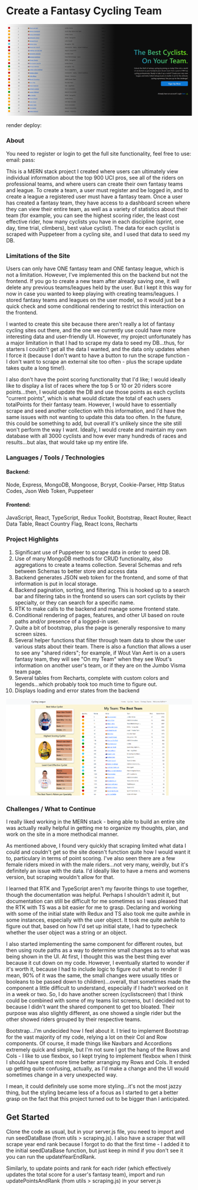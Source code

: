 # Create a Fantasy Cycling Team

![Homepage Screenshot](home.png)

render deploy:

### About

You need to register or login to get the full site functionality, feel free to use:
email:
pass:

This is a MERN stack project I created where users can ultimately view individual information about the top 900 UCI pros, see all of the riders on professional teams, and where users can create their own fantasy teams and league. To create a team, a user must register and be logged in, and to create a league a registered user must have a fantasy team. Once a user has created a fantasy team, they have access to a dashboard screen where they can view their entire team, as well as a variety of statistics about their team (for example, you can see the highest scoring rider, the least cost effective rider, how many cyclists you have in each discipline (sprint, one day, time trial, climbers), best value cyclist). The data for each cyclist is scraped with Puppeteer from a cycling site, and I used that data to seed my DB.

### Limitations of the Site

Users can only have ONE fantasy team and ONE fantasy league, which is not a limitation. However, I've implemented this on the backend but not the frontend. If you go to create a new team after already saving one, it will delete any previous teams/leagues held by the user. But I kept it this way for now in case you wanted to keep playing with creating teams/leagues. I stored fantasy teams and leagues on the user model, so it would just be a quick check and some conditional rendering to restrict this interaction on the frontend.

I wanted to create this site because there aren't really a lot of fantasy cycling sites out there, and the one we currently use could have more interesting data and user-friendly UI. However, my project unfortunately has a major limitation in that I had to scrape my data to seed my DB...thus, for starters I couldn't get all the data I wanted, and the data only updates when I force it (because I don't want to have a button to run the scrape function - I don't want to scrape an external site too often - plus the scrape update takes quite a long time!).

I also don't have the point scoring functionality that I'd like; I would ideally like to display a list of races where the top 5 or 10 or 20 riders score points...then, I would update the DB and use those points as each cyclists "current points", which is what would dictate the total of each users totalPoints for their fantasy team. However, I would have to essentially scrape and seed another collection with this information, and I'd have the same issues with not wanting to update this data too often. In the future, this could be something to add, but overall it's unlikely since the site still won't perform the way I want. Ideally, I would create and maintain my own database with all 3000 cyclists and how ever many hundreds of races and results...but alas, that would take up my entire life.

### Languages / Tools / Technologies

#### Backend:

Node, Express, MongoDB, Mongoose, Bcrypt, Cookie-Parser, Http Status Codes, Json Web Token, Puppeteer

#### Frontend:

JavaScript, React, TypeScript, Redux Toolkit, Bootstrap, React Router, React Data Table, React Country Flag, React Icons, Recharts

### Project Highlights

1. Significant use of Puppeteer to scrape data in order to seed DB.
2. Use of many MongoDB methods for CRUD functionality, also aggregations to create a teams collection. Several Schemas and refs between Schemas to better store and access data
3. Backend generates JSON web token for the frontend, and some of that information is put in local storage.
4. Backend pagination, sorting, and filtering. This is hooked up to a search bar and filtering tabs in the frontend so users can sort cyclists by their specialty, or they can search for a specific name.
5. RTK to make calls to the backend and manage some frontend state.
6. Conditional rendering of pages, features, and other UI based on route paths and/or presence of a logged-in user.
7. Quite a bit of bootstrap, plus the page is generally responsive to many screen sizes.
8. Several helper functions that filter through team data to show the user various stats about their team. There is also a function that allows a user to see any "shared riders"; for example, if Wout Van Aert is on a users fantasy team, they will see "On my Team" when they see Wout's information on another user's team, or if they are on the Jumbo Visma team page.
9. Several tables from Recharts, complete with custom colors and legends...which probably took too much time to figure out.
10. Displays loading and error states from the backend

![Dashboard Screenshot](dashscreen.png)

### Challenges / What to Continue

I really liked working in the MERN stack - being able to build an entire site was actually really helpful in getting me to organize my thoughts, plan, and work on the site in a more methodical manner.

As mentioned above, I found very quickly that scraping limited what data I could and couldn't get so the site doesn't function quite how I would want it to, particulary in terms of point scoring. I've also seen there are a few female riders mixed in with the male riders...not very many, weirdly, but it's definitely an issue with the data. I'd ideally like to have a mens and womens version, but scraping wouldn't allow for that.

I learned that RTK and TypeScript aren't my favorite things to use together, though the documentation was helpful. Perhaps I shouldn't admit it, but documentation can still be difficult for me sometimes so I was pleased that the RTK with TS was a bit easier for me to grasp. Declaring and working with some of the initial state with Redux and TS also took me quite awhile in some instances, especially with the user object. It took me quite awhile to figure out that, based on how I'd set up initial state, I had to typecheck whether the user object was a string or an object.

I also started implementing the same component for different routes, but then using route paths as a way to determine small changes as to what was being shown in the UI. At first, I thought this was the best thing ever because it cut down on my code. However, I eventually started to wonder if it's worth it, because I had to include logic to figure out what to render (I mean, 90% of it was the same, the small changes were usually titles or booleans to be passed down to children)...overall, that sometimes made the component a little difficult to understand, especially if I hadn't worked on it in a week or two. So, I do have another screen (cyclistscreen) that I think could be combined with some of my teams list screens, but I decided not to because I didn't want the shared component to get too bloated. Their purpose was also slightly different, as one showed a single rider but the other showed riders grouped by their respective teams.

Bootstrap...I'm undecided how I feel about it. I tried to implement Bootstrap for the vast majority of my code, relying a lot on their Col and Row components. Of course, it made things like Navbars and Accordions extremely quick and simple, but I'm not sure I got the hang of the Rows and Cols - I like to use flexbox, so I kept trying to implement flexbox when I think I should have spent more time better arranging my Rows and Cols. It ended up getting quite confusing, actually, as I'd make a change and the UI would sometimes change in a very unexpected way.

I mean, it could definitely use some more styling...it's not the most jazzy thing, but the styling became less of a focus as I started to get a better grasp on the fact that this project turned out to be bigger than I anticipated.

## Get Started

Clone the code as usual, but in your server.js file, you need to import and run seedDataBase (from utils > scraping.js). I also have a scraper that will scrape year end rank because I forgot to do that the first time - I added it to the initial seedDataBase function, but just keep in mind if you don't see it you can run the updateYearEndRank.

Similarly, to update points and rank for each rider (which effectively updates the total score for a user's fantasy team), import and run updatePointsAndRank (from utils > scraping.js) in your server.js
